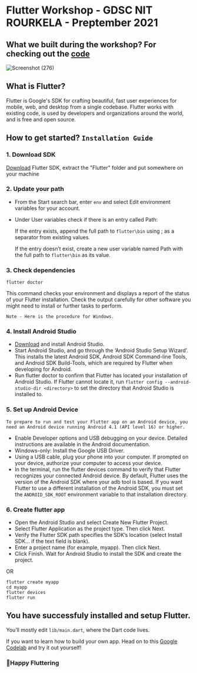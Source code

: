 # Flutter Workshop - GDSC NIT ROURKELA - Preptember 2021

## What we built during the workshop? For checking out the [code](https://github.com/nayakastha/flutter-workshop-preptember/blob/main/codes/counter.dart)
![Screenshot (276)](https://github.com/nayakastha/flutter-workshop-preptember/blob/867cbb8a763b89d23fd3de6d197fcc3660ad4432/images/counter.png)


## What is Flutter? 
Flutter is Google's SDK for crafting beautiful, fast user experiences for mobile, web, and desktop from a single codebase. Flutter works with existing code, is used by developers and organizations around the world, and is free and open source.

## How to get started? `Installation Guide`
### 1. Download SDK

[Download](https://flutter.dev/docs/get-started/install) Flutter SDK, extract the "Flutter" folder and put somewhere on your machine

### 2. Update your path

- From the Start search bar, enter `env` and select Edit environment variables for your account.
- Under User variables check if there is an entry called Path:
       
     If the entry exists, append the full path to `flutter\bin` using ; as a separator from existing values. 
       
     If the entry doesn’t exist, create a new user variable named Path with the full path to `flutter\bin` as its value.

### 3. Check dependencies
```
flutter doctor
```
This command checks your environment and displays a report of the status of your Flutter installation. Check the output carefully for other software you might need to install or further tasks to perform.

`Note - Here is the procedure for Windows. `

### 4. Install Android Studio

- [Download](https://developer.android.com/studio) and install Android Studio.
- Start Android Studio, and go through the ‘Android Studio Setup Wizard’. This installs the latest Android SDK, Android SDK Command-line Tools, and Android SDK Build-Tools, which   are required by Flutter when developing for Android.
- Run flutter doctor to confirm that Flutter has located your installation of Android Studio. If Flutter cannot locate it, run `flutter config --android-studio-dir <directory>` to     set the directory that Android Studio is installed to.

### 5. Set up Android Device

`To prepare to run and test your Flutter app on an Android device, you need an Android device running Android 4.1 (API level 16) or higher.`

- Enable Developer options and USB debugging on your device. Detailed instructions are available in the Android documentation.
- Windows-only: Install the Google USB Driver.
- Using a USB cable, plug your phone into your computer. If prompted on your device, authorize your computer to access your device.
- In the terminal, run the flutter devices command to verify that Flutter recognizes your connected Android device. By default, Flutter uses the version of the Android SDK where your adb tool is based. If you want Flutter to use a different installation of the Android SDK, you must set the `ANDROID_SDK_ROOT` environment variable to that installation directory.


### 6. Create flutter app

- Open the Android Studio  and select Create New Flutter Project.
- Select Flutter Application as the project type. Then click Next.
- Verify the Flutter SDK path specifies the SDK’s location (select Install SDK… if the text field is blank).
- Enter a project name (for example, myapp). Then click Next.
- Click Finish.
Wait for Android Studio to install the SDK and create the project.

OR

```
flutter create myapp
cd myapp
flutter devices
flutter run
```

## You have successfuly installed and setup Flutter. 
You’ll mostly edit `lib/main.dart`, where the Dart code lives.

If you want to learn how to build your own app. Head on to this [Google Codelab](https://codelabs.developers.google.com/codelabs/first-flutter-app-pt1#0) and try it out yourself!

### 🎉Happy Fluttering


